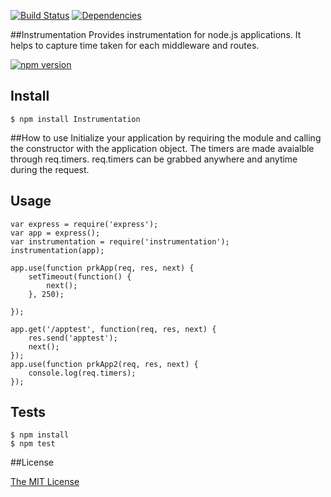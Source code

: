 [![Build Status](https://travis-ci.org/Prasanna-sr/instrumentation.svg?branch=master)](https://travis-ci.org/Prasanna-sr/instrumentation)
[![Dependencies](https://david-dm.org/Prasanna-sr/instrumentation.svg)](https://david-dm.org/Prasanna-sr/instrumentation)

##Instrumentation
Provides instrumentation for node.js applications.
It helps to capture time taken for each middleware and routes.

[![npm version](https://badge.fury.io/js/instrumentation.svg)](http://badge.fury.io/js/instrumentation)
## Install

	$ npm install Instrumentation

##How to use
Initialize your application by requiring the module and calling the constructor
 with the application object.
The timers are made avaialble through req.timers. req.timers can be grabbed anywhere and anytime during the request.

## Usage
	var express = require('express');
	var app = express();
	var instrumentation = require('instrumentation');
	instrumentation(app);

	app.use(function prkApp(req, res, next) {
		setTimeout(function() {
			next();
		}, 250);
	    
	});

	app.get('/apptest', function(req, res, next) {
	    res.send('apptest');
	    next();
	});
	app.use(function prkApp2(req, res, next) {
	    console.log(req.timers);
	});


## Tests
	$ npm install
	$ npm test

##License

[The MIT License](http://opensource.org/licenses/MIT)
